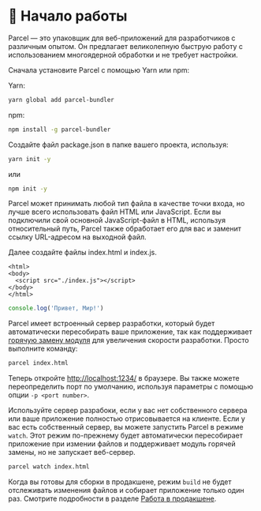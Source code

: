 # 🚀 Начало работы

Parcel — это упаковщик для веб-приложений для разработчиков с различным опытом. Он предлагает великолепную быструю работу с использованием многоядерной обработки и не требует настройки.

Сначала установите Parcel с помощью Yarn или npm:

Yarn:

```bash
yarn global add parcel-bundler
```

npm:

```bash
npm install -g parcel-bundler
```

Создайте файл package.json в папке вашего проекта, используя:

```bash
yarn init -y
```

или

```bash
npm init -y
```

Parcel может принимать любой тип файла в качестве точки входа, но лучше всего использовать файл HTML или JavaScript. Если вы подключили свой основной JavaScript-файл в HTML, используя относительный путь, Parcel также обработает его для вас и заменит ссылку URL-адресом на выходной файл.

Далее создайте файлы index.html и index.js.

```markup
<html>
<body>
  <script src="./index.js"></script>
</body>
</html>
```

```javascript
console.log('Привет, Мир!')
```

Parcel имеет встроенный сервер разработки, который будет автоматически пересобирать ваше приложение, так как поддерживает [горячую замену модуля](https://github.com/amymariaparker2401/website/tree/574adba7f88c1181c822d553056158f78247bbe7/src/i18n/ru/docs/hmr.html) для увеличения скорости разработки. Просто выполните команду:

```bash
parcel index.html
```

Теперь откройте [http://localhost:1234/](http://localhost:1234/) в браузере. Вы также можете переопределить порт по умолчанию, используя параметры с помощью опции `-p <port number>`.

Используйте сервер разрабоки, если у вас нет собственного сервера или ваше приложение полностью отрисовывается на клиенте. Если у вас есть собственный сервер, вы можете запустить Parcel в режиме `watch`. Этот режим по-прежнему будет автоматически пересобирает приложение при измении файлов и поддерживает модуль горячей замены, но не запускает веб-сервер.

```bash
parcel watch index.html
```

Когда вы готовы для сборки в продакшене, режим `build` не будет отслеживать изменения файлов и собирает приложение только один раз. Смотрите подробности в разделе [Работа в продакшене](https://github.com/amymariaparker2401/website/tree/574adba7f88c1181c822d553056158f78247bbe7/src/i18n/ru/docs/production.html).

